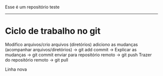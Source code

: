 Esse é um repositório teste



---

# Ciclo de trabalho no git

Modifico arquivos/crio arquivos (diretórios)
adiciono as mudanças (acompanhar arquivos/diretórios) -> git add
commit -> Explicar as mudanças -> git commit
enviar para repositório remoto -> git push
Trazer do repositório remoto -> git pull

Linha nova

